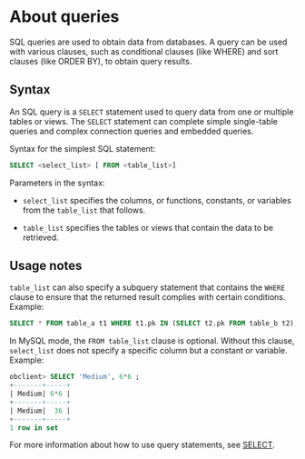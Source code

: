 # About queries

SQL queries are used to obtain data from databases. A query can be used with various clauses, such as conditional clauses (like WHERE) and sort clauses (like ORDER BY), to obtain query results. 

## Syntax

An SQL query is a `SELECT` statement used to query data from one or multiple tables or views. The `SELECT` statement can complete simple single-table queries and complex connection queries and embedded queries. 

Syntax for the simplest SQL statement:

```sql
SELECT <select_list> [ FROM <table_list>]
```

Parameters in the syntax:

* `select_list` specifies the columns, or functions, constants, or variables from the `table_list` that follows. 

* `table_list` specifies the tables or views that contain the data to be retrieved. 

## Usage notes

`table_list` can also specify a subquery statement that contains the `WHERE` clause to ensure that the returned result complies with certain conditions. Example:

```sql
SELECT * FROM table_a t1 WHERE t1.pk IN (SELECT t2.pk FROM table_b t2);
```

In MySQL mode, the `FROM table_list` clause is optional. Without this clause, `select_list` does not specify a specific column but a constant or variable. Example:

```sql
obclient> SELECT 'Medium', 6*6 ;
+-------+-----+
| Medium| 6*6 |
+-------+-----+
| Medium|  36 |
+-------+-----+
1 row in set
```

For more information about how to use query statements, see [SELECT](../../../7.reference/4.development-reference/1.sql-syntax/2.common-tenant-of-mysql-mode/6.sql-statement-of-mysql-mode/81.select-of-mysql-mode/1.select-of-mysql-mode.md). 
